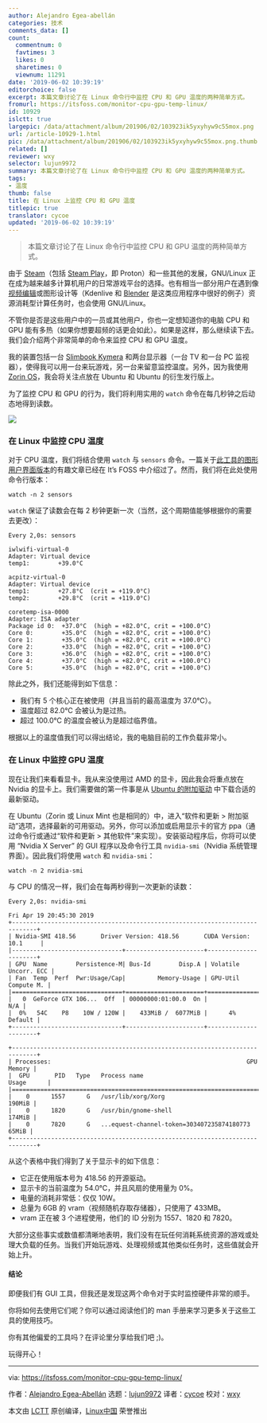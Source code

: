 ```yaml
---
author: Alejandro Egea-abellán
categories: 技术
comments_data: []
count:
  commentnum: 0
  favtimes: 3
  likes: 0
  sharetimes: 0
  viewnum: 11291
date: '2019-06-02 10:39:19'
editorchoice: false
excerpt: 本篇文章讨论了在 Linux 命令行中监控 CPU 和 GPU 温度的两种简单方式。
fromurl: https://itsfoss.com/monitor-cpu-gpu-temp-linux/
id: 10929
islctt: true
largepic: /data/attachment/album/201906/02/103923ik5yxyhyw9c55mox.png
url: /article-10929-1.html
pic: /data/attachment/album/201906/02/103923ik5yxyhyw9c55mox.png.thumb.jpg
related: []
reviewer: wxy
selector: lujun9972
summary: 本篇文章讨论了在 Linux 命令行中监控 CPU 和 GPU 温度的两种简单方式。
tags:
- 温度
thumb: false
title: 在 Linux 上监控 CPU 和 GPU 温度
titlepic: true
translator: cycoe
updated: '2019-06-02 10:39:19'
---
```



> 
> 本篇文章讨论了在 Linux 命令行中监控 CPU 和 GPU 温度的两种简单方式。
> 
> 
> 


由于 [Steam](https://itsfoss.com/install-steam-ubuntu-linux/)（包括 [Steam Play](https://itsfoss.com/steam-play-proton/)，即 Proton）和一些其他的发展，GNU/Linux 正在成为越来越多计算机用户的日常游戏平台的选择。也有相当一部分用户在遇到像[视频编辑](https://itsfoss.com/best-video-editing-software-linux/)或图形设计等（Kdenlive 和 [Blender](https://www.blender.org/) 是这类应用程序中很好的例子）资源消耗型计算任务时，也会使用 GNU/Linux。


不管你是否是这些用户中的一员或其他用户，你也一定想知道你的电脑 CPU 和 GPU 能有多热（如果你想要超频的话更会如此）。如果是这样，那么继续读下去。我们会介绍两个非常简单的命令来监控 CPU 和 GPU 温度。


我的装置包括一台 [Slimbook Kymera](https://slimbook.es/) 和两台显示器（一台 TV 和一台 PC 监视器），使得我可以用一台来玩游戏，另一台来留意监控温度。另外，因为我使用 [Zorin OS](https://zorinos.com/)，我会将关注点放在 Ubuntu 和 Ubuntu 的衍生发行版上。


为了监控 CPU 和 GPU 的行为，我们将利用实用的 `watch` 命令在每几秒钟之后动态地得到读数。


![](/data/attachment/album/201906/02/103923ik5yxyhyw9c55mox.png)


### 在 Linux 中监控 CPU 温度


对于 CPU 温度，我们将结合使用 `watch` 与 `sensors` 命令。一篇关于[此工具的图形用户界面版本](https://itsfoss.com/check-laptop-cpu-temperature-ubuntu/)的有趣文章已经在 It’s FOSS 中介绍过了。然而，我们将在此处使用命令行版本：



```
watch -n 2 sensors
```

`watch` 保证了读数会在每 2 秒钟更新一次（当然，这个周期值能够根据你的需要去更改）：



```
Every 2,0s: sensors

iwlwifi-virtual-0
Adapter: Virtual device
temp1:        +39.0°C

acpitz-virtual-0
Adapter: Virtual device
temp1:        +27.8°C  (crit = +119.0°C)
temp2:        +29.8°C  (crit = +119.0°C)

coretemp-isa-0000
Adapter: ISA adapter
Package id 0:  +37.0°C  (high = +82.0°C, crit = +100.0°C)
Core 0:        +35.0°C  (high = +82.0°C, crit = +100.0°C)
Core 1:        +35.0°C  (high = +82.0°C, crit = +100.0°C)
Core 2:        +33.0°C  (high = +82.0°C, crit = +100.0°C)
Core 3:        +36.0°C  (high = +82.0°C, crit = +100.0°C)
Core 4:        +37.0°C  (high = +82.0°C, crit = +100.0°C)
Core 5:        +35.0°C  (high = +82.0°C, crit = +100.0°C)
```

除此之外，我们还能得到如下信息：


* 我们有 5 个核心正在被使用（并且当前的最高温度为 37.0℃）。
* 温度超过 82.0℃ 会被认为是过热。
* 超过 100.0℃ 的温度会被认为是超过临界值。


根据以上的温度值我们可以得出结论，我的电脑目前的工作负载非常小。


### 在 Linux 中监控 GPU 温度


现在让我们来看看显卡。我从来没使用过 AMD 的显卡，因此我会将重点放在 Nvidia 的显卡上。我们需要做的第一件事是从 [Ubuntu 的附加驱动](https://itsfoss.com/install-additional-drivers-ubuntu/) 中下载合适的最新驱动。


在 Ubuntu（Zorin 或 Linux Mint 也是相同的）中，进入“软件和更新 > 附加驱动”选项，选择最新的可用驱动。另外，你可以添加或启用显示卡的官方 ppa（通过命令行或通过“软件和更新 > 其他软件”来实现）。安装驱动程序后，你将可以使用 “Nvidia X Server” 的 GUI 程序以及命令行工具 `nvidia-smi`（Nvidia 系统管理界面）。因此我们将使用 `watch` 和 `nvidia-smi`：



```
watch -n 2 nvidia-smi
```

与 CPU 的情况一样，我们会在每两秒得到一次更新的读数：



```
Every 2,0s: nvidia-smi

Fri Apr 19 20:45:30 2019
+-----------------------------------------------------------------------------+
| Nvidia-SMI 418.56       Driver Version: 418.56       CUDA Version: 10.1     |
|-------------------------------+----------------------+----------------------+
| GPU  Name        Persistence-M| Bus-Id        Disp.A | Volatile Uncorr. ECC |
| Fan  Temp  Perf  Pwr:Usage/Cap|         Memory-Usage | GPU-Util  Compute M. |
|===============================+======================+======================|
|   0  GeForce GTX 106...  Off  | 00000000:01:00.0  On |                  N/A |
|  0%   54C    P8    10W / 120W |    433MiB /  6077MiB |      4%      Default |
+-------------------------------+----------------------+----------------------+

+-----------------------------------------------------------------------------+
| Processes:                                                       GPU Memory |
|  GPU       PID   Type   Process name                             Usage      |
|=============================================================================|
|    0      1557      G   /usr/lib/xorg/Xorg                           190MiB |
|    0      1820      G   /usr/bin/gnome-shell                         174MiB |
|    0      7820      G   ...equest-channel-token=303407235874180773    65MiB |
+-----------------------------------------------------------------------------+
```

从这个表格中我们得到了关于显示卡的如下信息：


* 它正在使用版本号为 418.56 的开源驱动。
* 显示卡的当前温度为 54.0℃，并且风扇的使用量为 0%。
* 电量的消耗非常低：仅仅 10W。
* 总量为 6GB 的 vram（视频随机存取存储器），只使用了 433MB。
* vram 正在被 3 个进程使用，他们的 ID 分别为 1557、1820 和 7820。


大部分这些事实或数值都清晰地表明，我们没有在玩任何消耗系统资源的游戏或处理大负载的任务。当我们开始玩游戏、处理视频或其他类似任务时，这些值就会开始上升。


#### 结论


即便我们有 GUI 工具，但我还是发现这两个命令对于实时监控硬件非常的顺手。


你将如何去使用它们呢？你可以通过阅读他们的 man 手册来学习更多关于这些工具的使用技巧。


你有其他偏爱的工具吗？在评论里分享给我们吧 ;)。


玩得开心！




---


via: <https://itsfoss.com/monitor-cpu-gpu-temp-linux/>


作者：[Alejandro Egea-Abellán](https://itsfoss.com/author/itsfoss/) 选题：[lujun9972](https://github.com/lujun9972) 译者：[cycoe](https://github.com/cycoe) 校对：[wxy](https://github.com/wxy)


本文由 [LCTT](https://github.com/LCTT/TranslateProject) 原创编译，[Linux中国](https://linux.cn/) 荣誉推出